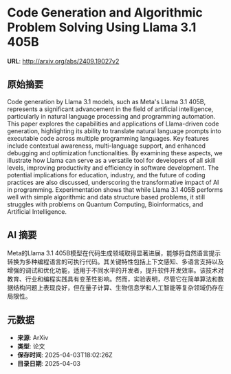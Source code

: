 # Code Generation and Algorithmic Problem Solving Using Llama 3.1 405B

**URL**: http://arxiv.org/abs/2409.19027v2

## 原始摘要

Code generation by Llama 3.1 models, such as Meta's Llama 3.1 405B,
represents a significant advancement in the field of artificial intelligence,
particularly in natural language processing and programming automation. This
paper explores the capabilities and applications of Llama-driven code
generation, highlighting its ability to translate natural language prompts into
executable code across multiple programming languages. Key features include
contextual awareness, multi-language support, and enhanced debugging and
optimization functionalities. By examining these aspects, we illustrate how
Llama can serve as a versatile tool for developers of all skill levels,
improving productivity and efficiency in software development. The potential
implications for education, industry, and the future of coding practices are
also discussed, underscoring the transformative impact of AI in programming.
Experimentation shows that while Llama 3.1 405B performs well with simple
algorithmic and data structure based problems, it still struggles with problems
on Quantum Computing, Bioinformatics, and Artificial Intelligence.


## AI 摘要

Meta的Llama 3.1 405B模型在代码生成领域取得显著进展，能够将自然语言提示转换为多种编程语言的可执行代码。其关键特性包括上下文感知、多语言支持以及增强的调试和优化功能，适用于不同水平的开发者，提升软件开发效率。该技术对教育、行业和编程实践具有变革性影响。然而，实验表明，尽管它在简单算法和数据结构问题上表现良好，但在量子计算、生物信息学和人工智能等复杂领域仍存在局限性。

## 元数据

- **来源**: ArXiv
- **类型**: 论文
- **保存时间**: 2025-04-03T18:02:26Z
- **目录日期**: 2025-04-03
